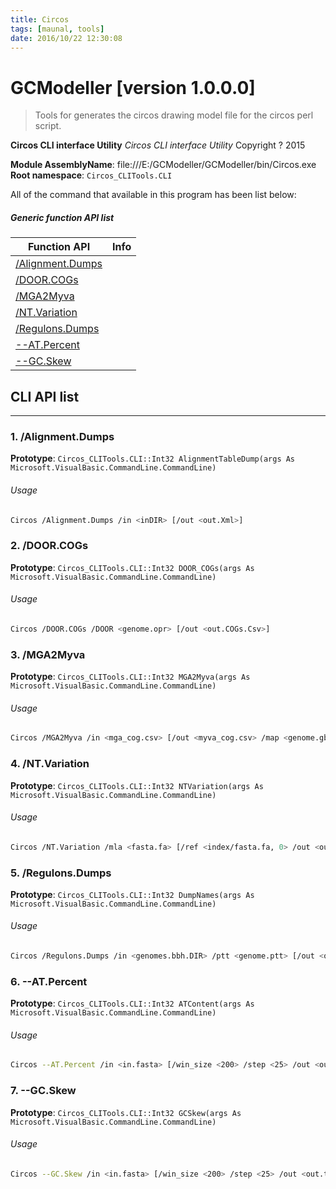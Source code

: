 ```yaml
---
title: Circos
tags: [maunal, tools]
date: 2016/10/22 12:30:08
---
```

# GCModeller [version 1.0.0.0]
> Tools for generates the circos drawing model file for the circos perl script.

<!--more-->

**Circos CLI interface Utility**
_Circos CLI interface Utility_
Copyright ?  2015

**Module AssemblyName**: file:///E:/GCModeller/GCModeller/bin/Circos.exe
**Root namespace**: ``Circos_CLITools.CLI``


All of the command that available in this program has been list below:

##### Generic function API list
|Function API|Info|
|------------|----|
|[/Alignment.Dumps](#/Alignment.Dumps)||
|[/DOOR.COGs](#/DOOR.COGs)||
|[/MGA2Myva](#/MGA2Myva)||
|[/NT.Variation](#/NT.Variation)||
|[/Regulons.Dumps](#/Regulons.Dumps)||
|[--AT.Percent](#--AT.Percent)||
|[--GC.Skew](#--GC.Skew)||

## CLI API list
--------------------------
<h3 id="/Alignment.Dumps"> 1. /Alignment.Dumps</h3>


**Prototype**: ``Circos_CLITools.CLI::Int32 AlignmentTableDump(args As Microsoft.VisualBasic.CommandLine.CommandLine)``

###### Usage
```bash
Circos /Alignment.Dumps /in <inDIR> [/out <out.Xml>]
```
<h3 id="/DOOR.COGs"> 2. /DOOR.COGs</h3>


**Prototype**: ``Circos_CLITools.CLI::Int32 DOOR_COGs(args As Microsoft.VisualBasic.CommandLine.CommandLine)``

###### Usage
```bash
Circos /DOOR.COGs /DOOR <genome.opr> [/out <out.COGs.Csv>]
```
<h3 id="/MGA2Myva"> 3. /MGA2Myva</h3>


**Prototype**: ``Circos_CLITools.CLI::Int32 MGA2Myva(args As Microsoft.VisualBasic.CommandLine.CommandLine)``

###### Usage
```bash
Circos /MGA2Myva /in <mga_cog.csv> [/out <myva_cog.csv> /map <genome.gb>]
```
<h3 id="/NT.Variation"> 4. /NT.Variation</h3>


**Prototype**: ``Circos_CLITools.CLI::Int32 NTVariation(args As Microsoft.VisualBasic.CommandLine.CommandLine)``

###### Usage
```bash
Circos /NT.Variation /mla <fasta.fa> [/ref <index/fasta.fa, 0> /out <out.txt> /cut 0.75]
```
<h3 id="/Regulons.Dumps"> 5. /Regulons.Dumps</h3>


**Prototype**: ``Circos_CLITools.CLI::Int32 DumpNames(args As Microsoft.VisualBasic.CommandLine.CommandLine)``

###### Usage
```bash
Circos /Regulons.Dumps /in <genomes.bbh.DIR> /ptt <genome.ptt> [/out <out.Csv>]
```
<h3 id="--AT.Percent"> 6. --AT.Percent</h3>


**Prototype**: ``Circos_CLITools.CLI::Int32 ATContent(args As Microsoft.VisualBasic.CommandLine.CommandLine)``

###### Usage
```bash
Circos --AT.Percent /in <in.fasta> [/win_size <200> /step <25> /out <out.txt>]
```
<h3 id="--GC.Skew"> 7. --GC.Skew</h3>


**Prototype**: ``Circos_CLITools.CLI::Int32 GCSkew(args As Microsoft.VisualBasic.CommandLine.CommandLine)``

###### Usage
```bash
Circos --GC.Skew /in <in.fasta> [/win_size <200> /step <25> /out <out.txt>]
```
